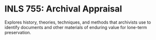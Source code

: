 # INLS 755: Archival Appraisal

Explores history, theories, techniques, and methods that archivists use to identify documents and other materials of enduring value for lone-term preservation.